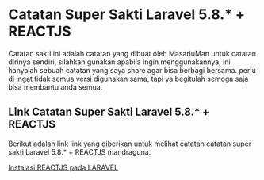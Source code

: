 # Catatan Super Sakti Laravel 5.8.* + REACTJS

Catatan sakti ini adalah catatan yang dibuat oleh MasariuMan untuk catatan dirinya sendiri, silahkan gunakan apabila ingin menggunakannya, ini hanyalah sebuah catatan yang saya share agar bisa berbagi bersama. perlu di ingat tidak semua versi digunakan sama, tapi ya begitulah semoga saja bisa membantu anda semua.

## Link Catatan Super Sakti Laravel 5.8.* + REACTJS

Berikut adalah link link yang diberikan untuk melihat catatan catatan super sakti Laravel 5.8.* + REACTJS mandraguna.

[Instalasi REACTJS pada LARAVEL](https://github.com/masariuman/catatan_sakti/blob/master/ISI/install_larareact.md)

